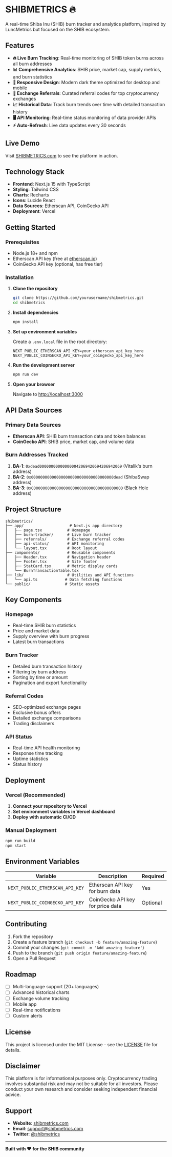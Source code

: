 # SHIBMETRICS 🔥

A real-time Shiba Inu (SHIB) burn tracker and analytics platform, inspired by LuncMetrics but focused on the SHIB ecosystem.

## Features

- **🔥 Live Burn Tracking**: Real-time monitoring of SHIB token burns across all burn addresses
- **📊 Comprehensive Analytics**: SHIB price, market cap, supply metrics, and burn statistics
- **📱 Responsive Design**: Modern dark theme optimized for desktop and mobile
- **🔗 Exchange Referrals**: Curated referral codes for top cryptocurrency exchanges
- **📈 Historical Data**: Track burn trends over time with detailed transaction history
- **🖥️ API Monitoring**: Real-time status monitoring of data provider APIs
- **⚡ Auto-Refresh**: Live data updates every 30 seconds

## Live Demo

Visit [SHIBMETRICS.com](https://shibmetrics.com) to see the platform in action.

## Technology Stack

- **Frontend**: Next.js 15 with TypeScript
- **Styling**: Tailwind CSS
- **Charts**: Recharts
- **Icons**: Lucide React
- **Data Sources**: Etherscan API, CoinGecko API
- **Deployment**: Vercel

## Getting Started

### Prerequisites

- Node.js 18+ and npm
- Etherscan API key (free at [etherscan.io](https://etherscan.io/apis))
- CoinGecko API key (optional, has free tier)

### Installation

1. **Clone the repository**
   ```bash
   git clone https://github.com/yourusername/shibmetrics.git
   cd shibmetrics
   ```

2. **Install dependencies**
   ```bash
   npm install
   ```

3. **Set up environment variables**
   
   Create a `.env.local` file in the root directory:
   ```env
   NEXT_PUBLIC_ETHERSCAN_API_KEY=your_etherscan_api_key_here
   NEXT_PUBLIC_COINGECKO_API_KEY=your_coingecko_api_key_here
   ```

4. **Run the development server**
   ```bash
   npm run dev
   ```

5. **Open your browser**
   
   Navigate to [http://localhost:3000](http://localhost:3000)

## API Data Sources

### Primary Data Sources

- **Etherscan API**: SHIB burn transaction data and token balances
- **CoinGecko API**: SHIB price, market cap, and volume data

### Burn Addresses Tracked

1. **BA-1**: `0xdead000000000000000042069420694206942069` (Vitalik's burn address)
2. **BA-2**: `0x000000000000000000000000000000000000dead` (ShibaSwap address)
3. **BA-3**: `0x0000000000000000000000000000000000000000` (Black Hole address)

## Project Structure

```
shibmetrics/
├── app/                    # Next.js app directory
│   ├── page.tsx           # Homepage
│   ├── burn-tracker/      # Live burn tracker
│   ├── referrals/         # Exchange referral codes
│   ├── api-status/        # API monitoring
│   └── layout.tsx         # Root layout
├── components/            # Reusable components
│   ├── Header.tsx         # Navigation header
│   ├── Footer.tsx         # Site footer
│   ├── StatCard.tsx       # Metric display cards
│   └── BurnTransactionTable.tsx
├── lib/                   # Utilities and API functions
│   └── api.ts            # Data fetching functions
└── public/               # Static assets
```

## Key Components

### Homepage
- Real-time SHIB burn statistics
- Price and market data
- Supply overview with burn progress
- Latest burn transactions

### Burn Tracker
- Detailed burn transaction history
- Filtering by burn address
- Sorting by time or amount
- Pagination and export functionality

### Referral Codes
- SEO-optimized exchange pages
- Exclusive bonus offers
- Detailed exchange comparisons
- Trading disclaimers

### API Status
- Real-time API health monitoring
- Response time tracking
- Uptime statistics
- Status history

## Deployment

### Vercel (Recommended)

1. **Connect your repository to Vercel**
2. **Set environment variables in Vercel dashboard**
3. **Deploy with automatic CI/CD**

### Manual Deployment

```bash
npm run build
npm start
```

## Environment Variables

| Variable | Description | Required |
|----------|-------------|----------|
| `NEXT_PUBLIC_ETHERSCAN_API_KEY` | Etherscan API key for burn data | Yes |
| `NEXT_PUBLIC_COINGECKO_API_KEY` | CoinGecko API key for price data | Optional |

## Contributing

1. Fork the repository
2. Create a feature branch (`git checkout -b feature/amazing-feature`)
3. Commit your changes (`git commit -m 'Add amazing feature'`)
4. Push to the branch (`git push origin feature/amazing-feature`)
5. Open a Pull Request

## Roadmap

- [ ] Multi-language support (20+ languages)
- [ ] Advanced historical charts
- [ ] Exchange volume tracking
- [ ] Mobile app
- [ ] Real-time notifications
- [ ] Custom alerts

## License

This project is licensed under the MIT License - see the [LICENSE](LICENSE) file for details.

## Disclaimer

This platform is for informational purposes only. Cryptocurrency trading involves substantial risk and may not be suitable for all investors. Please conduct your own research and consider seeking independent financial advice.

## Support

- **Website**: [shibmetrics.com](https://shibmetrics.com)
- **Email**: support@shibmetrics.com
- **Twitter**: [@shibmetrics](https://twitter.com/shibmetrics)

---

**Built with ❤️ for the SHIB community**
